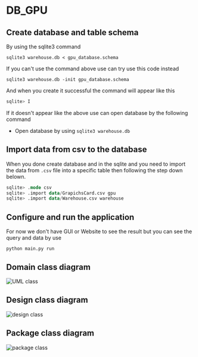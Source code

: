 # DB_GPU
## Create database and table schema
By using the sqlite3 command
``` 
sqlite3 warehouse.db < gpu_database.schema
```
If you can't use the command above use can try use this code instead
```
sqlite3 warehouse.db -init gpu_database.schema
```
And when you create it successful the command will appear like this
```sql
sqlite> I
```
If it doesn't appear like the above use can open database by the following command
* Open database by using ```sqlite3 warehouse.db```
## Import data from csv to the database
When you done create database and in the sqlite and you need to import the data from ```.csv``` file into a specific table then following the step down belown.
```sql
sqlite> .mode csv
sqlite> .import data/GrapichsCard.csv gpu
sqlite> .import data/Warehouse.csv warehouse
```
## Configure and run the application
For now we don't have GUI or Website to see the result but you can see the query and data by use
```
python main.py run
```
## Domain class diagram
![UML class](https://user-images.githubusercontent.com/78094325/165640172-543216b6-a0ca-4888-bc11-d639ede2dc14.png)
## Design class diagram
![design class](https://user-images.githubusercontent.com/78094325/165640025-67368872-354b-4a0b-a1f2-35769a7424c5.png)
## Package class diagram
![package class](https://user-images.githubusercontent.com/78094325/165644105-1a0c02b5-48d9-470e-ae5e-76b94bcce30d.png)

